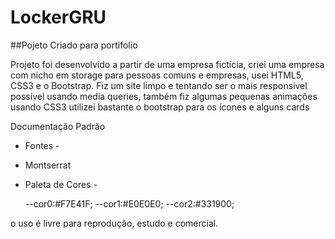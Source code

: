 # LockerGRU

##Pojeto Criado para portifolio

 Projeto foi desenvolvido a partir de uma empresa fictícia, criei uma empresa com nicho em storage para pessoas comuns e empresas,
usei HTML5, CSS3 e o Bootstrap.
 Fiz um site limpo e tentando ser o mais responsivel possível usando media queries, também fiz algumas pequenas animações usando CSS3
utilizei bastante o bootstrap para os ícones e alguns cards


Documentação Padrão

- Fontes - 

- Montserrat


- Paleta de Cores -

  --cor0:#F7E41F;
  --cor1:#E0E0E0;
  --cor2:#331900;


o uso é livre para reprodução, estudo e comercial.
